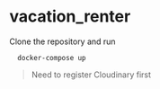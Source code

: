 # vacation_renter

Clone the repository and run 
```
  docker-compose up
```
> Need to register Cloudinary first
